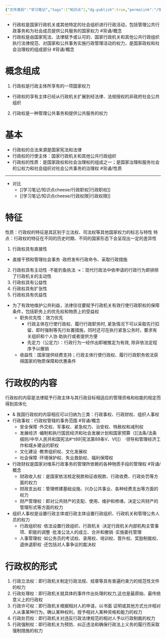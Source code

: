 ```yaml
---
{"文件类别":"学习笔记","tags":["知识点"],"dg-publish":true,"permalink":"/学习笔记/知识点cheese/行政权/","dgPassFrontmatter":true,"created":"2024-09-12T14:56:47.688+08:00","updated":"2024-09-30T11:28:32.455+08:00"}
---
```


- 行政权是国家行政机关或其他特定的社会组织进行行政活动，包括管理公共行政事务和为社会成员提供公共服务的国家权力 #背诵/概念 
- 行政权是由国家宪法、法律赋予或认可的、国家行政机关和其他公共行政组织执行法律规范、对国家和公共事务实施行政管理活动的权力，是国家政权和社会治理权的组成部分 #背诵/概念 
# 概念组成
1. 行政权是行政主体所享有的一项国家权力
- 行政权的享有主体已经从行政机关扩展到经法律、法规授权的非政府社会公共组织
2. 行政权是一种管理公共事务和提供公共服务的权力
# 基本
- 行政权的合法来源是国家宪法和法律
- 行政权的行使主体：国家行政机关和其他公共行政组织
- 行政权的性质：是国家政权和社会治理权的组成之一；是国家治理和服务社会的公权力和社会组织对社会公共事务的治理权 #背诵/性质 
---
- 对比
	- [[学习笔记/知识点cheese/行政职权\|行政职权]]
	- [[学习笔记/知识点cheese/行政权限\|行政权限]]
# 特征
性质：行政权的特征是其区别于立法权、司法权等其他国家权力的标志与特性
特点：行政权的特征在不同的历史时期、不同的国家形态下会呈现出一定的差异性
1. 行政权具有直接性
- 直接干预和管理社会事务
·政府发布行政命令、采取行政措施

2. 行政权具有主动性
·不能钓鱼执法
·×：现代行政法中依申请的行政行为即排除了行政机关的主动性
3. 行政权具有公益性
4. 行政权具有扩张性
5. 行政权具有优益性
- 为了有效地维护公共利益，法律往往要赋予行政机关有效行使行政职权的保障条件，包括职务上的优先权和物质上的受益权
	- 职务优先性：效力优先
		- 行政主体在行使行政权、履行行政职务时, 紧急情况下可以采取先行扣留、即时强制等先行处置措施，同时还可在执行紧急公务时，要求有关组织和个人协 助执行或者提供方便
		- 先定力（公定力）：行政行为一经作出即被推定为有效, 除非依法定程序予以撤销
	- 收益性：国家提供经费支持；行政主体行使行政权、履行行政职务依法获得国家的物质保障和优惠条件
# 行政权的内容
行政权的内容是法律赋予行政主体与其行政目标相适应的管理资格和权能的规定而得到具体化

- & 我国行政权的内容相应可以归纳为三类：行政事权、行政财权、组织人事权
- 行政事权：行政权管辖的事务范围 #背诵/概念 
	- 安全保障
	·外交权、军事权、紧急权力、治安权、特赦权和减刑权
	- 发展经济
	·编制和执行国民经济和社会发展计划和国家预算（[[法条/法条细则/中华人民共和国宪法#^t89\|宪法第89条Ⅴ、Ⅵ]]）
	·领导和管理经济工作和城乡建设的职权
	- 文化建设
	·教育组织权、文化发展权
	- 社会保障
	·环境保护权、失业救助权、福利保障权
- 行政财权是国家对维系行政事务的管理所依赖的各种物质手段的管理权 #背诵/概念 
	- 财政收入权：是国家依法核定税款和征收税款、行政收费、行政处罚等方面的权力
	- 财政支出权：管理修建基础设施、兴办公共事业、各种经费支出等方面的权力
	- 财产管理权：即对公共财产的支配、使用、维护和修缮，决定公共财产的管理形式等方面的权力
- 组织人事权是设置行政主体或行政主体设置行政组织、行政机关和管理公务人员的权力
	- 行政组织权
	·依法设置行政组织、行政机关
	·决定行政机关内部机构主管事项、职能的调整
	·批准公法人的成立、合并和撤销
	·实施委托管理
	- 人事管理权
	·如公务员的考试权、录用权、培训权、晋升权、奖励制裁权、退休退职权
	·还包括对人事争议的裁决权
# 行政权的形式
1. 行政立法权：即行政机关制定行政法规、规章等具有普遍约束力的规范性文件的权力
2. 行政处理权：即行政机关就具体的事件作出处理的权力,这也是最原始、最传统意义上的行政权
3. 行政许可权：即行政机关根据相对人的申请，以书面 证明或其他方式允许相对人从事某种行为，确认某种权利，授予相对人某种资格和能力的权力
4. 行政处罚权：即行政机关对违反行政法律规范的相对人予以行政制裁的权力
5. 行政强制权：即行政机关为预防、纠正违法和确保行政法上义务的履行而采取强制措施的权力